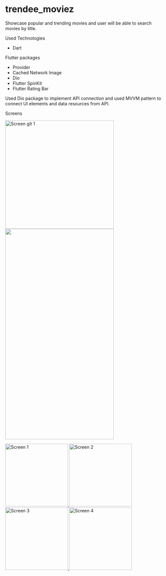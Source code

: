 # trendee_moviez

Showcase popular and trending movies and user will be able to search movies by title.

Used Technologies
- Dart

Flutter packages
- Provider
- Cached Network Image
- Dio
- Flutter SpinKit
- Flutter Rating Bar

Used Dio package to implement API connection and used MVVM pattern to connect UI elements and data resources from API.


Screens

<a href="https://drive.google.com/uc?export=view&id=1RivwCpnL1_U8hpqt8cqaWNoEVN59L2oi"><img src="https://drive.google.com/uc?export=view&id=1RivwCpnL1_U8hpqt8cqaWNoEVN59L2oi" style="width: 346px; max-width: 100%; height: auto" title="Screen git 1" />
<img src="https://drive.google.com/uc?export=view&id=1Rm54TXFmVuDqBjOp3JLuQrg71mGPmX3s" width="346" height="672" />

<a href="https://drive.google.com/uc?export=view&id=1R4A_FvuIQWSo60ie7ydA0cUT6K5y72vq"><img src="https://drive.google.com/uc?export=view&id=1R4A_FvuIQWSo60ie7ydA0cUT6K5y72vq" style="width: 200px; max-width: 100%; height: auto" title="Screen 1" />
<a href="https://drive.google.com/uc?export=view&id=1R43biugue_DfWsuxXUh70527MVQI3Rno"><img src="https://drive.google.com/uc?export=view&id=1R43biugue_DfWsuxXUh70527MVQI3Rno" style="width: 200px; max-width: 100%; height: auto" title="Screen 2" />
<a href="https://drive.google.com/uc?export=view&id=1R1uqPB57IBgklZzlDXVq0xIw_UOnt4Wk"><img src="https://drive.google.com/uc?export=view&id=1R1uqPB57IBgklZzlDXVq0xIw_UOnt4Wk" style="width: 200px; max-width: 100%; height: auto" title="Screen 3" />
<a href="https://drive.google.com/uc?export=view&id=1R7hYDUMo-ennWEDWrvnPfsS--N4qxjjn"><img src="https://drive.google.com/uc?export=view&id=1R7hYDUMo-ennWEDWrvnPfsS--N4qxjjn" style="width: 200px; max-width: 100%; height: auto" title="Screen 4" />
